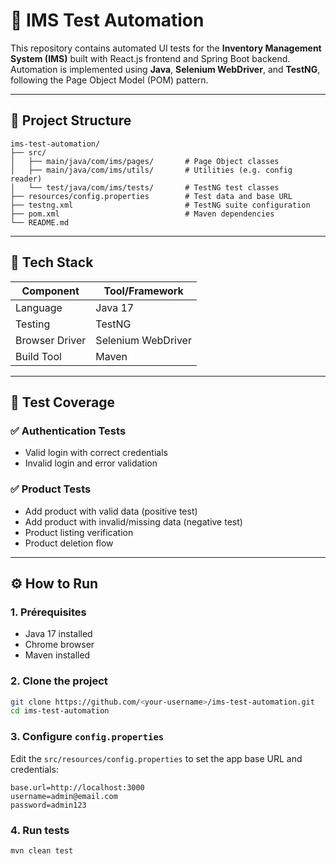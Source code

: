 # 🧪 IMS Test Automation

This repository contains automated UI tests for the **Inventory Management System (IMS)** built with React.js frontend and Spring Boot backend.  
Automation is implemented using **Java**, **Selenium WebDriver**, and **TestNG**, following the Page Object Model (POM) pattern.

---

## 📌 Project Structure

```
ims-test-automation/
├── src/
│   ├── main/java/com/ims/pages/       # Page Object classes
│   ├── main/java/com/ims/utils/       # Utilities (e.g. config reader)
│   └── test/java/com/ims/tests/       # TestNG test classes
├── resources/config.properties        # Test data and base URL
├── testng.xml                         # TestNG suite configuration
├── pom.xml                            # Maven dependencies
└── README.md
```

---

## 🚀 Tech Stack

| Component       | Tool/Framework         |
|----------------|------------------------|
| Language        | Java 17                |
| Testing         | TestNG                 |
| Browser Driver  | Selenium WebDriver     ||
| Build Tool      | Maven                  |

---

## 🧪 Test Coverage

### ✅ Authentication Tests
- Valid login with correct credentials
- Invalid login and error validation

### ✅ Product Tests
- Add product with valid data (positive test)
- Add product with invalid/missing data (negative test)
- Product listing verification
- Product deletion flow

---

## ⚙️ How to Run

### 1. Prérequisites

- Java 17 installed
- Chrome browser
- Maven installed

### 2. Clone the project

```bash
git clone https://github.com/<your-username>/ims-test-automation.git
cd ims-test-automation
```

### 3. Configure `config.properties`

Edit the `src/resources/config.properties` to set the app base URL and credentials:

```
base.url=http://localhost:3000
username=admin@email.com
password=admin123
```

### 4. Run tests

```bash
mvn clean test
```
